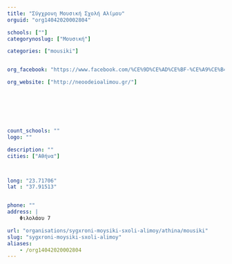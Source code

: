 ```yaml
---
title: "Σύγχρονη Μουσική Σχολή Αλίμου"
orguid: "org14042020002804"

schools: [""]
categorynoslug: ["Μουσική"]

categories: ["mousiki"]


org_facebook: "https://www.facebook.com/%CE%9D%CE%AD%CE%BF-%CE%A9%CE%B4%CE%B5%CE%AF%CE%BF-%CE%91%CE%BB%CE%AF%CE%BC%CE%BF%CF%85-779355882165294/"

org_website: ["http://neoodeioalimou.gr/"]







count_schools: ""
logo: ""

description: ""
cities: ["Αθήνα"]



long: "23.71706"
lat : "37.91513"


phone: ""
address: |
    Φιλολάου 7

url: "organisations/sygxroni-moysiki-sxoli-alimoy/athina/mousiki"
slug: "sygxroni-moysiki-sxoli-alimoy"
aliases:
    - /org14042020002804
---
```



